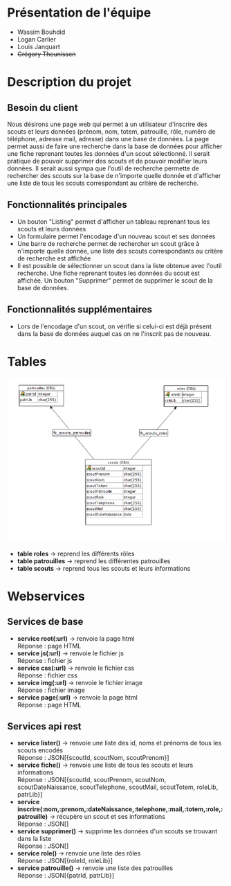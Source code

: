 # Présentation de l'équipe
- Wassim Bouhdid
- Logan Carlier
- Louis Janquart
- ~~Grégory Theunissen~~
# Description du projet
## Besoin du client
Nous désirons une page web qui permet à un utilisateur d'inscrire des scouts et leurs données (prénom, nom, totem, patrouille, rôle, numéro de téléphone, adresse mail, adresse) dans une base de données. La page permet aussi de faire une recherche dans la base de données pour afficher une fiche reprenant toutes les données d'un scout sélectionné. Il serait pratique de pouvoir supprimer des scouts et de pouvoir modifier leurs données. Il serait aussi sympa que l'outil de recherche permette de rechercher des scouts sur la base de n'importe quelle donnée et d'afficher une liste de tous les scouts correspondant au critère de recherche.

## Fonctionnalités principales
- Un bouton "Listing" permet d'afficher un tableau reprenant tous les scouts et leurs données
- Un formulaire permet l'encodage d'un nouveau scout et ses données
- Une barre de recherche permet de rechercher un scout grâce à n'importe quelle donnée, une liste des scouts correspondants au critère de recherche est affichée
- Il est possible de sélectionner un scout dans la liste obtenue avec l'outil recherche. Une fiche reprenant toutes les données du scout est affichée. Un bouton "Supprimer" permet de supprimer le scout de la base de données.
 
## Fonctionnalités supplémentaires
- Lors de l'encodage d'un scout, on vérifie si celui-ci est déjà présent dans la base de données auquel cas on ne l'inscrit pas de nouveau.

# Tables
![](diagramme_er.png)
- **table roles** -> reprend les différents rôles
- **table patrouilles** -> reprend les différentes patrouilles
- **table scouts** -> reprend tous les scouts et leurs informations

# Webservices  
## **Services de base**
- **service root(:url)** -> renvoie la page html   
Réponse : page HTML
- **service js(:url)** -> renvoie le fichier js  
Réponse : fichier js
- **service css(:url)** -> renvoie le fichier css  
Réponse : fichier css
- **service img(:url)** -> renvoie le fichier image  
Réponse : fichier image
- **service page(:url)** -> renvoie la page html  
Réponse : page HTML

## **Services api rest**
- **service lister()** -> renvoie une liste des id, noms et prénoms de tous les scouts encodés  
Réponse : JSON[{scoutId, scoutNom, scoutPrenom}]
- **service fiche()** -> renvoie une liste de tous les scouts et leurs informations  
Réponse : JSON[{scoutId, scoutPrenom, scoutNom, scoutDateNaissance, scoutTelephone, scoutMail, scoutTotem, roleLib, patrLib}]
- **service inscrire(:nom,:prenom,:dateNaissance,:telephone,:mail,:totem,:role,:patrouille)** -> récupère un scout et ses informations  
Réponse : JSON[]
- **service supprimer()** -> supprime les données d'un scouts se trouvant dans la liste  
Réponse : JSON[]
- **service role()** -> renvoie une liste des rôles  
Réponse : JSON[{roleId, roleLib}]
- **service patrouille()** -> renvoie une liste des patrouilles  
Réponse : JSON[{patrId, patrLib}]
